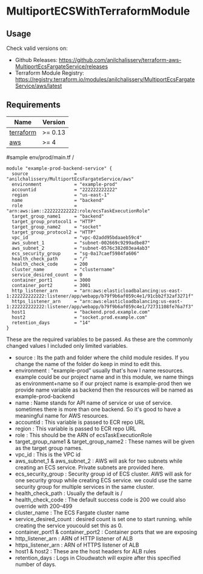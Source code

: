 
# MultiportECSWithTerraformModule

## Usage

Check valid versions on:
* Github Releases: <https://github.com/anilchalissery/terraform-aws-MultiportEcsFargateService/releases>
* Terraform Module Registry: <https://registry.terraform.io/modules/anilchalissery/MultiportEcsFargateService/aws/latest>

## Requirements

| Name | Version |
|------|---------|
| <a name="requirement_terraform"></a> [terraform](#requirement\_terraform) | >= 0.13 |
| <a name="requirement_aws"></a> [aws](#requirement\_aws) | >= 4 |


#sample env/prod/main.tf 
/
```
module "example-prod-backend-service" {
  source                 = "anilchalissery/MultiportEcsFargateService/aws"
  environment            = "example-prod"
  accountid              = "222222222222" 
  region                 = "us-east-1"
  name                   = "backend"
  role                   = "arn:aws:iam::222222222222:role/ecsTaskExecutionRole"
  target_group_name1     = "backend"
  target_group_protocol1 = "HTTP"
  target_group_name2     = "socket"
  target_group_protocol2 = "HTTP"
  vpc_id                 = "vpc-02add95bdaaeb59c4"
  aws_subnet_1           = "subnet-002669c9299adbe87"
  aws_subnet_2           = "subnet-0576c382d03ea4ab3"
  ecs_security_group     = "sg-0a17caef5984fa606"
  health_check_path      = "/"
  health_check_code      = 200
  cluster_name           = "clustername"
  service_desired_count  = 0
  container_port1        = 3000
  container_port2        = 3001
  http_listener_arn      = "arn:aws:elasticloadbalancing:us-east-1:222222222222:listener/app/webapp/b79f9b6af059c4e1/91cbb2f32af3271f"
  https_listener_arn     = "arn:aws:elasticloadbalancing:us-east-1:222222222222:listener/app/webapp/b79f9b6af059c4e1/72731108fe76a7f3"
  host1                  = "backend.prod.example.com"
  host2                  = "socket.prod.example.com"
  retention_days         = "14"
}
```


These are the required variables to be passed. As these are the commonly changed values I included only limited variables.
* source : Its the path and folder where the child module resides. If you change the name of the folder do keep in mind to edit this.
* environment : "example-prod" usually that's how I name resources. example could be our project name and in this module, we name things as environment+name so if our project name is example-prod then we provide name variable as backend then the resources will be named as example-prod-backend
* name : Name stands for API name of service or use of service. sometimes there is more than one backend. So it's good to have a meaningful name for AWS resources.
* accountid : This variable is passed to ECR repo URL 
* region : This variable is passed to ECR repo URL
* role : This should be the ARN of ecsTaskExecutionRole
* target_group_name1 & target_group_name2 : These names will be given as the target group names. 
* vpc_id : This is the VPC id 
* aws_subnet_1 & aws_subnet_2 : AWS will ask for two subnets while creating an ECS service. Private subnets are provided here. 
* ecs_security_group : Security group id of ECS cluster. AWS will ask for one security group while creating ECS service. we could use the same security group for multiple services in the same cluster.
* health_check_path : Usually the default is / 
* health_check_code : The default success code is 200 we could also override with 200–499
* cluster_name : The ECS Fargate cluster name 
* service_desired_count : desired count is set one to start running. while creating the service youcould set this as 0. 
* container_port1 & container_port2 : Container ports that we are exposing
* http_listener_arn : ARN of HTTP listener of ALB
* https_listener_arn : ARN of HTTPS listener of ALB
* host1 & host2 : These are the host headers for ALB rules
* retention_days : Logs in Cloudwatch will expire after this specified number of days.





